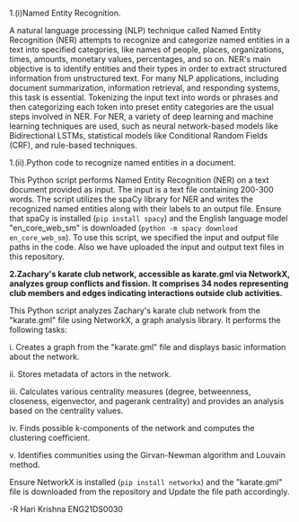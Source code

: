 1.(i)Named Entity Recognition.

A natural language processing (NLP) technique called Named Entity Recognition (NER) attempts to recognize and categorize named entities in a text into specified categories, like names of people, places, organizations, times, amounts, monetary values, percentages, and so on. 
NER's main objective is to identify entities and their types in order to extract structured information from unstructured text. For many NLP applications, including document summarization, information retrieval, and responding systems, this task is essential.
Tokenizing the input text into words or phrases and then categorizing each token into preset entity categories are the usual steps involved in NER. For NER, a variety of deep learning and machine learning techniques are used, such as neural network-based models 
like Bidirectional LSTMs, statistical models like Conditional Random Fields (CRF), and rule-based techniques.

1.(ii).Python code to recognize named entities in a document. 

This Python script performs Named Entity Recognition (NER) on a text document provided as input. 
The input is  a text file containing 200-300 words. 
The script utilizes the spaCy library for NER and writes the recognized named entities along with their labels to an output file.
Ensure that spaCy is installed (`pip install spacy`) and the English language model "en_core_web_sm" is downloaded (`python -m spacy download en_core_web_sm`). 
To use this script, we specified  the input and output file paths in the code.
Also we have uploaded the input and output text files in this repository.

**2.Zachary's karate club network, accessible as karate.gml via NetworkX, analyzes group conflicts and fission. 
It comprises 34 nodes representing club members and edges indicating interactions outside club activities.**

This Python script analyzes Zachary's karate club network from the "karate.gml" file using NetworkX, a graph analysis library. It performs the following tasks:

i. Creates a graph from the "karate.gml" file and displays basic information about the network.

ii. Stores metadata of actors in the network.

iii. Calculates various centrality measures (degree, betweenness, closeness, eigenvector, and pagerank centrality) and provides an analysis based on the centrality values.

iv. Finds possible k-components of the network and computes the clustering coefficient.

v. Identifies communities using the Girvan-Newman algorithm and Louvain method.

Ensure NetworkX is installed (`pip install networkx`) and the "karate.gml" file is downloaded from the repository and  Update the file path accordingly.

-R Hari Krishna
 ENG21DS0030

